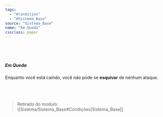 ```yaml
---
tags:
  - "#condition"
  - "#Sistema_Base"
source: "Sistema_Base"
name: "Em Queda"
cssclass: paper
---
```

#
<br/>

##### Em Queda
 Enquanto você está caindo, você não pode se **esquivar** de nenhum ataque. 

<br/>

#


> Retirado do modulo: [[Sistema/Sistema_Base#Condições|Sistema_Base]]


